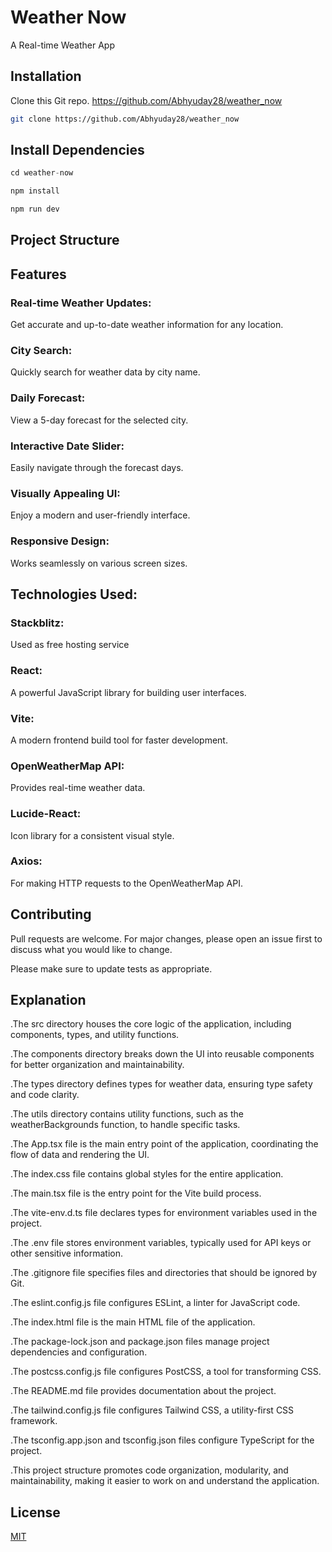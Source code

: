 # Weather Now
A Real-time Weather App

## Installation

Clone this Git repo. https://github.com/Abhyuday28/weather_now

```bash
git clone https://github.com/Abhyuday28/weather_now
```

## Install Dependencies

```python
cd weather-now

npm install

npm run dev

```
## Project Structure 
## Features
### Real-time Weather Updates: 
Get accurate and up-to-date weather information for any location.
### City Search: 
Quickly search for weather data by city name.
### Daily Forecast: 
View a 5-day forecast for the selected city.
### Interactive Date Slider: 
Easily navigate through the forecast days.
### Visually Appealing UI: 
Enjoy a modern and user-friendly interface.
### Responsive Design: 
Works seamlessly on various screen sizes.

## Technologies Used:
### Stackblitz: 
Used as free hosting service
### React: 
A powerful JavaScript library for building user interfaces.
### Vite: 
A modern frontend build tool for faster development.
### OpenWeatherMap API: 
Provides real-time weather data.
### Lucide-React: 
Icon library for a consistent visual style.
### Axios: 
For making HTTP requests to the OpenWeatherMap API.

## Contributing

Pull requests are welcome. For major changes, please open an issue first
to discuss what you would like to change.

Please make sure to update tests as appropriate.

## Explanation
.The src directory houses the core logic of the application, including components, types, and utility functions.

.The components directory breaks down the UI into reusable components for better organization and maintainability.

.The types directory defines types for weather data, ensuring type safety and code clarity.

.The utils directory contains utility functions, such as the weatherBackgrounds function, to handle specific tasks.

.The App.tsx file is the main entry point of the application, coordinating the flow of data and rendering the UI.

.The index.css file contains global styles for the entire application.

.The main.tsx file is the entry point for the Vite build process.

.The vite-env.d.ts file declares types for environment variables used in the project.

.The .env file stores environment variables, typically used for API keys or other sensitive information.

.The .gitignore file specifies files and directories that should be ignored by Git.

.The eslint.config.js file configures ESLint, a linter for JavaScript code.

.The index.html file is the main HTML file of the application.

.The package-lock.json and package.json files manage project dependencies and configuration.

.The postcss.config.js file configures PostCSS, a tool for transforming CSS.

.The README.md file provides documentation about the project.

.The tailwind.config.js file configures Tailwind CSS, a utility-first CSS framework.

.The tsconfig.app.json and tsconfig.json files configure TypeScript for the project.

.This project structure promotes code organization, modularity, and maintainability, making it easier to work on and understand the application.
## License

[MIT](https://choosealicense.com/licenses/mit/)